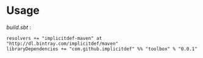 # Usage


_build.sbt_ :

    resolvers += "implicitdef-maven" at "http://dl.bintray.com/implicitdef/maven"
    libraryDependencies += "com.github.implicitdef" %% "toolbox" % "0.0.1"

